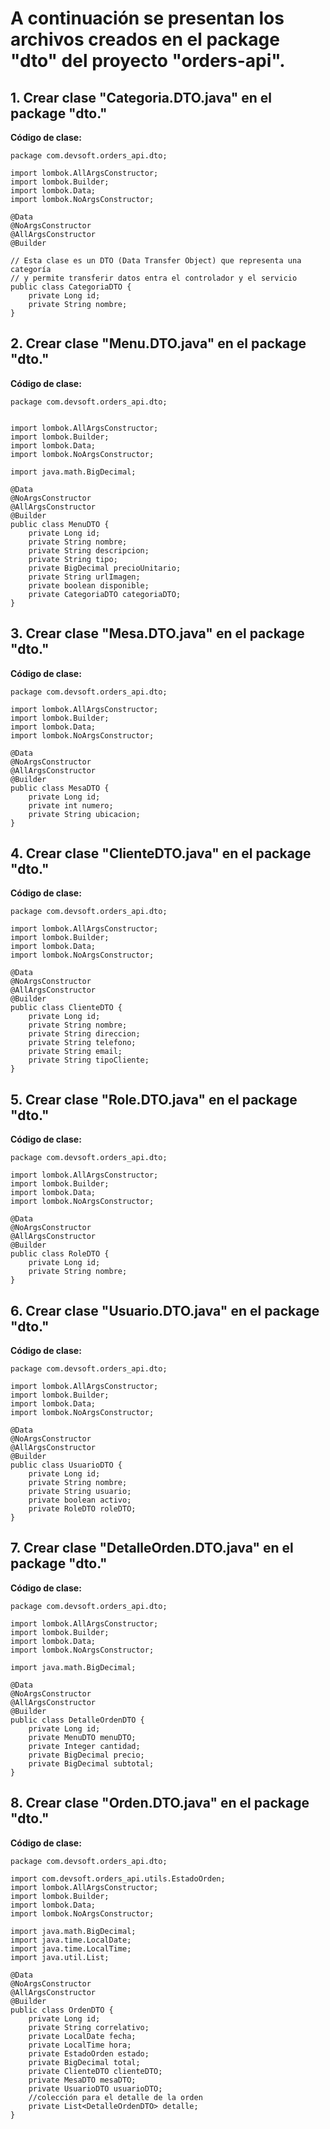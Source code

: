 # A continuación se presentan los archivos creados en el package "dto" del proyecto "orders-api".

## 1. Crear clase "Categoria.DTO.java" en el package "dto."

**Código de clase:**

```
package com.devsoft.orders_api.dto;

import lombok.AllArgsConstructor;
import lombok.Builder;
import lombok.Data;
import lombok.NoArgsConstructor;

@Data
@NoArgsConstructor
@AllArgsConstructor
@Builder

// Esta clase es un DTO (Data Transfer Object) que representa una categoría
// y permite transferir datos entra el controlador y el servicio
public class CategoriaDTO {
    private Long id;
    private String nombre;
}
```

## 2. Crear clase "Menu.DTO.java" en el package "dto."

**Código de clase:**

```
package com.devsoft.orders_api.dto;


import lombok.AllArgsConstructor;
import lombok.Builder;
import lombok.Data;
import lombok.NoArgsConstructor;

import java.math.BigDecimal;

@Data
@NoArgsConstructor
@AllArgsConstructor
@Builder
public class MenuDTO {
    private Long id;
    private String nombre;
    private String descripcion;
    private String tipo;
    private BigDecimal precioUnitario;
    private String urlImagen;
    private boolean disponible;
    private CategoriaDTO categoriaDTO;
}
```

## 3. Crear clase "Mesa.DTO.java" en el package "dto."

**Código de clase:**

```
package com.devsoft.orders_api.dto;

import lombok.AllArgsConstructor;
import lombok.Builder;
import lombok.Data;
import lombok.NoArgsConstructor;

@Data
@NoArgsConstructor
@AllArgsConstructor
@Builder
public class MesaDTO {
    private Long id;
    private int numero;
    private String ubicacion;
}
```


## 4. Crear clase "ClienteDTO.java" en el package "dto."

**Código de clase:**

```
package com.devsoft.orders_api.dto;

import lombok.AllArgsConstructor;
import lombok.Builder;
import lombok.Data;
import lombok.NoArgsConstructor;

@Data
@NoArgsConstructor
@AllArgsConstructor
@Builder
public class ClienteDTO {
    private Long id;
    private String nombre;
    private String direccion;
    private String telefono;
    private String email;
    private String tipoCliente;
}
```


## 5. Crear clase "Role.DTO.java" en el package "dto."

**Código de clase:**

```
package com.devsoft.orders_api.dto;

import lombok.AllArgsConstructor;
import lombok.Builder;
import lombok.Data;
import lombok.NoArgsConstructor;

@Data
@NoArgsConstructor
@AllArgsConstructor
@Builder
public class RoleDTO {
    private Long id;
    private String nombre;
}
```


## 6. Crear clase "Usuario.DTO.java" en el package "dto."

**Código de clase:**

```
package com.devsoft.orders_api.dto;

import lombok.AllArgsConstructor;
import lombok.Builder;
import lombok.Data;
import lombok.NoArgsConstructor;

@Data
@NoArgsConstructor
@AllArgsConstructor
@Builder
public class UsuarioDTO {
    private Long id;
    private String nombre;
    private String usuario;
    private boolean activo;
    private RoleDTO roleDTO;
}
```


## 7. Crear clase "DetalleOrden.DTO.java" en el package "dto."

**Código de clase:**

```
package com.devsoft.orders_api.dto;

import lombok.AllArgsConstructor;
import lombok.Builder;
import lombok.Data;
import lombok.NoArgsConstructor;

import java.math.BigDecimal;

@Data
@NoArgsConstructor
@AllArgsConstructor
@Builder
public class DetalleOrdenDTO {
    private Long id;
    private MenuDTO menuDTO;
    private Integer cantidad;
    private BigDecimal precio;
    private BigDecimal subtotal;
}
```


## 8. Crear clase "Orden.DTO.java" en el package "dto."

**Código de clase:**

```
package com.devsoft.orders_api.dto;

import com.devsoft.orders_api.utils.EstadoOrden;
import lombok.AllArgsConstructor;
import lombok.Builder;
import lombok.Data;
import lombok.NoArgsConstructor;

import java.math.BigDecimal;
import java.time.LocalDate;
import java.time.LocalTime;
import java.util.List;

@Data
@NoArgsConstructor
@AllArgsConstructor
@Builder
public class OrdenDTO {
    private Long id;
    private String correlativo;
    private LocalDate fecha;
    private LocalTime hora;
    private EstadoOrden estado;
    private BigDecimal total;
    private ClienteDTO clienteDTO;
    private MesaDTO mesaDTO;
    private UsuarioDTO usuarioDTO;
    //colección para el detalle de la orden
    private List<DetalleOrdenDTO> detalle;
}
```

